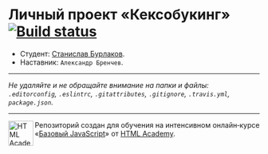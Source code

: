 # Личный проект «Кексобукинг» [![Build status][travis-image]][travis-url]

* Студент: [Станислав Бурлаков](https://up.htmlacademy.ru/javascript/11/user/232773).
* Наставник: `Александр Бренчев`.

---

_Не удаляйте и не обращайте внимание на папки и файлы:_<br>
_`.editorconfig`, `.eslintrc`, `.gitattributes`, `.gitignore`, `.travis.yml`, `package.json`._

---

<a href="https://htmlacademy.ru/intensive/javascript"><img align="left" width="50" height="50" title="HTML Academy" src="https://up.htmlacademy.ru/static/img/intensive/javascript/logo-for-github.svg"></a>

Репозиторий создан для обучения на интенсивном онлайн‑курсе «[Базовый JavaScript](https://htmlacademy.ru/intensive/javascript)» от [HTML Academy](https://htmlacademy.ru).

[travis-image]: https://travis-ci.org/htmlacademy-javascript/232773-keksobooking.svg?branch=master
[travis-url]: https://travis-ci.org/htmlacademy-javascript/232773-keksobooking
